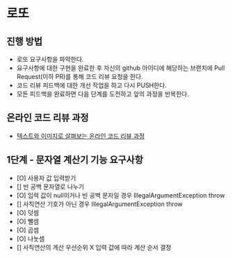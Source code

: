 # 로또
## 진행 방법
* 로또 요구사항을 파악한다.
* 요구사항에 대한 구현을 완료한 후 자신의 github 아이디에 해당하는 브랜치에 Pull Request(이하 PR)를 통해 코드 리뷰 요청을 한다.
* 코드 리뷰 피드백에 대한 개선 작업을 하고 다시 PUSH한다.
* 모든 피드백을 완료하면 다음 단계를 도전하고 앞의 과정을 반복한다.

## 온라인 코드 리뷰 과정
* [텍스트와 이미지로 살펴보는 온라인 코드 리뷰 과정](https://github.com/next-step/nextstep-docs/tree/master/codereview)

## 1단계 - 문자열 계산기 기능 요구사항
* [O] 사용자 값 입력받기 
* [] 빈 공백 문자열로 나누기
* [O] 입력 값이 null이거나 빈 공백 문자일 경우 IllegalArgumentException throw
* [] 사칙연산 기호가 아닌 경우 IllegalArgumentException throw
* [O] 덧셈
* [O] 뺄셈
* [O] 곱셈
* [O] 나눗셈
* [] 사칙연산의 계산 우선순위 X 입력 값에 따라 계산 순서 결정